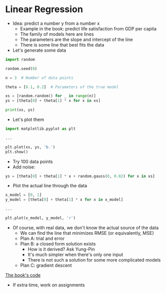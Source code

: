 # Linear Regression
* Idea: predict a number y from a number x
  * Example in the book: predict life satisfaction from GDP per capita
  * The family of models here are lines
  * The parameters are the slope and intercept of the line
  * There is some line that best fits the data
* Let's generate some data
```python
import random

random.seed(0)

n = 3  # Number of data points

theta = [0.1, 0.2]  # Parameters of the true model

xs = [random.random() for _ in range(n)]
ys = [theta[0] + theta[1] * x for x in xs]

print(xs, ys)
```

* Let's plot them
```python
import matplotlib.pyplot as plt

...

plt.plot(xs, ys, 'b.')
plt.show()
```
* Try 100 data points
* Add noise:
```python
ys = [theta[0] + theta[1] * x + random.gauss(0, 0.02) for x in xs]
```
* Plot the actual line through the data
```python
x_model = [0, 1]
y_model = [theta[0] + theta[1] * x for x in x_model]

...

plt.plot(x_model, y_model, 'r')
```
* Of course, with real data, we don't know the actual source of the data
  * We can find the line that minimizes RMSE (or equivalently, MSE)
  * Plan A: trial and error
  * Plan B: a closed form solution exists
    * How is it derived? Ask Yung-Pin
    * It's much simpler when there's only one input
    * There is not such a solution for some more complicated models
  * Plan C: gradient descent

[The book's code](https://github.com/ageron/handson-ml3/blob/main/04_training_linear_models.ipynb)

* If extra time, work on assignments
